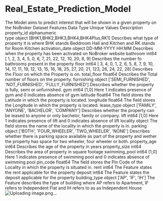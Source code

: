 # Real_Estate_Prediction_Model
The Model aims to predict interest that will be shown in a given property on the NoBroker Dataset
Features	Data Type	Unique Values	Description
property_id	alphanumeric		
type	object	[BHK1,BHK2,BHK3,BHK4,BHK4Plus,RK1]	Describes what type of property it is where BHK stands Beddroom Hall and Kitchen and RK stands for Room Kitchen 
activation_date	object	DD-MM-YYYY HH:MM	Describes when the property has been activated on NoBroker website
bathroom	int64	[ 1,  2,  3,  4,  5,  0,  6,  7, 21, 22, 12, 10, 20,  8,  9]	Describes the number fo bathrooms present in the property 
floor	int64	[  3,   4,   0,   1,   2,   6,   5,   8,   7,   9,  10,  14, 17, 11,  19,  12,  13,  15,  16,  18,  25,  27,  20,  21, 123, 26, 24, 22,  28]	Describes the Floor on which the Property is on.
total_floor	float64		Describes the Total number of floors on the property.
furnishing	object	['SEMI_FURNISHED', 'NOT_FURNISHED', 'FULLY_FURNISHED']	Describes whether the property is fully, semi or unfurnished.
gym	int64	[1,0]	Here 1 indicates presence of gym and 0 indicates absence  of gym
latitude	float64		The field stores the Latitude in which the property is located.
longitude	float64		The field stores the Longitude in which the property is located.
lease_type	object	['FAMILY', 'ANYONE', 'BACHELOR', 'COMPANY']	Describes whether the property can be leased to anyone or only bachelor, family or company.
lift	int64	[1,0]	Here 1 indicates presence of lift and 0 indicates absence of lift
locality	object		The field stores the name of the locality in which the property is in.
parking	object	['BOTH', 'FOUR_WHEELER', 'TWO_WHEELER', 'NONE']	Describes whether there is parking space available as part of the property and wether the property has space for two wheeler, four wheeler or both.
property_age	int64		Describes the age of the property in years
property_size	int64		Describes the area of property in square footage
swimming_pool	int64	[1,0]	Here 1 indicates presence of swimming pool and 0 indicates absence  of swimming pool
pin_code	float64		The field stores the Pin Code of the Locality in which the property is situated in.
rent	int64		The Feature states the rent applicable for the property
deposit	int64		The Feature states the deposit applicable for the property
building_type	object	['AP', 'IF', 'IH']	The Feature describes the type of building where AP refers to Apartment, IF refers to Independent Flat and IH refers to as as Independent House 
![Uploading image.png…]()
